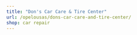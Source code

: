 ```yaml
---
title: "Don's Car Care & Tire Center"
url: /opelousas/dons-car-care-and-tire-center/
shop: car repair
---
```

